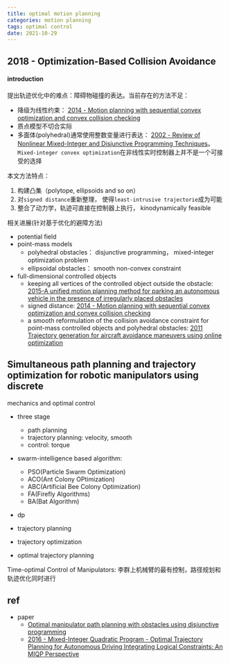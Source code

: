 ```yaml
---
title: optimal motion planning
categories: motion planning
tags: optimal control 
date: 2021-10-29
---
```


## 2018 - Optimization-Based Collision Avoidance

#### introduction

提出轨迹优化中的难点：障碍物碰撞的表达。当前存在的方法不足：

- 降级为线性约束： [2014 - Motion planning with sequential convex optimization and convex collision checking]()
- 质点模型不切合实际
- 多面体(polyhedral)通常使用整数变量进行表达： [2002 - Review of Nonlinear Mixed-Integer and Disjunctive Programming Techniques]()。`Mixed-integer convex optimization`在非线性实时控制器上并不是一个可接受的选择

本文方法特点：

1. 构建凸集（polytope, ellipsoids and so on）
2. 对`signed distance`重新整理， 使得`least-intrusive trajectorie`成为可能
3. 整合了动力学，轨迹可直接在控制器上执行， kinodynamically feasible

相关进展(针对基于优化的避障方法)

- potential field
- point-mass models
    - polyhedral obstacles： disjunctive programming， mixed-integer optimization problem
    - ellipsoidal obstacles： smooth non-convex constraint
- full-dimensional controlled objects
    - keeping all vertices of the controlled object outside the obstacle: [2015-A unified motion planning method for parking an autonomous vehicle in the presence of irregularly placed obstacles]()
    - signed distance: [2014 - Motion planning with sequential convex optimization and convex collision checking]()
    - a smooth reformulation of the collision avoidance constraint for point-mass controlled objects and polyhedral obstacles: [2011 Trajectory generation for aircraft avoidance maneuvers using online optimization]()


## Simultaneous path planning and trajectory optimization for robotic manipulators using discrete
mechanics and optimal control

- three stage
    - path planning
    - trajectory planning: velocity, smooth
    - control: torque
- swarm-intelligence based algorithm:
    - PSO(Particle Swarm Optimization)
    - ACO(Ant Colony OPtimization)
    - ABC(Artificial Bee Colony Optimization)
    - FA(Firefly Algorithms)
    - BA(Bat Algorithm) 
- dp



- trajectory planning
- trajectory optimization
- optimal trajectory planning


Time-optimal Control of Manipulators: 李群上机械臂的最有控制，路径规划和轨迹优化同时进行


## ref

- paper
    - [Optimal manipulator path planning with obstacles using disjunctive programming]()
    - [2016 - Mixed-Integer Quadratic Program - Optimal Trajectory Planning for Autonomous Driving Integrating Logical Constraints: An MIQP Perspective]()
    